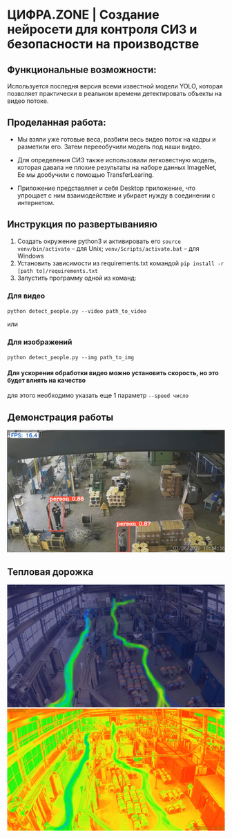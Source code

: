 # ЦИФРА.ZONE | Создание нейросети для контроля СИЗ и безопасности на производстве

## Функциональные возможности:
Используется последня версия всеми известной модели YOLO, которая позволяет практически в реальном времени 
детектировать объекты на видео потоке.

## Проделанная работа:
- Мы взяли уже готовые веса, разбили весь видео поток на кадры и разметили его.
Затем перееобучили модель под наши видео.

- Для определения СИЗ также использовали легковестную модель, 
которая давала не плохие результаты на наборе данных ImageNet,
Ее мы дообучили с помощью TransferLearing.

- Приложение представляет и себя Desktop 
приложение, что упрощает с ним взаимодействие и убирает
нужду в соединении с интернетом.

## Инструкция по развертыванияю
1. Создать окружение python3 и активировать его `source venv/bin/activate` – для Unix; `venv/Scripts/activate.bat` – для Windows
2. Установить зависимости из requirements.txt командой `pip install -r [path to]/requirements.txt`
3. Запустить программу одной из команд:
### Для видео
`python detect_people.py --video path_to_video`

или
### Для изображений
`python detect_people.py --img path_to_img`
#### Для ускорения обработки видео можно установить скорость, но это будет влиять на качество
для этого необходимо указать еще 1 параметр `--speed число`
## Демонстрация работы
![alt text](https://github.com/blukky/DigitalZone/blob/master/view.jpeg?raw=true)

## Тепловая дорожка
![alt text](https://github.com/blukky/DigitalZone/blob/master/ir2.jpg?raw=true)
![alt text](https://github.com/blukky/DigitalZone/blob/master/ir.jpg?raw=true)
